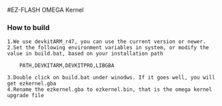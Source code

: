 #EZ-FLASH OMEGA Kernel

### How to build 

    1.We use devkitARM_r47, you can use the current version or newer.
    2.Set the following environment variables in system, or modify the value in build.bat, based on your installation path
 
        PATH,DEVKITARM,DEVKITPRO,LIBGBA

    3.Double click on build.bat under winodws. If it goes well, you will get ezkernel.gba
    4.Rename the ezkernel.gba to ezkernel.bin, that is the omega kernel upgrade file